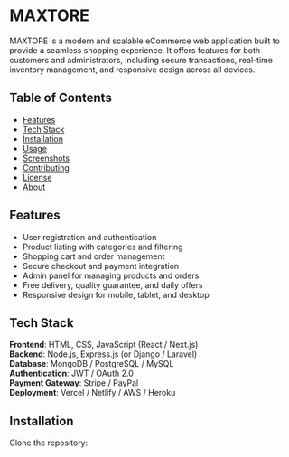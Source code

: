 # MAXTORE

MAXTORE is a modern and scalable eCommerce web application built to provide a seamless shopping experience. It offers features for both customers and administrators, including secure transactions, real-time inventory management, and responsive design across all devices.

## Table of Contents

- [Features](#features)
- [Tech Stack](#tech-stack)
- [Installation](#installation)
- [Usage](#usage)
- [Screenshots](#screenshots)
- [Contributing](#contributing)
- [License](#license)
- [About](#about)

## Features

- User registration and authentication
- Product listing with categories and filtering
- Shopping cart and order management
- Secure checkout and payment integration
- Admin panel for managing products and orders
- Free delivery, quality guarantee, and daily offers
- Responsive design for mobile, tablet, and desktop

## Tech Stack

**Frontend**: HTML, CSS, JavaScript (React / Next.js)  
**Backend**: Node.js, Express.js (or Django / Laravel)  
**Database**: MongoDB / PostgreSQL / MySQL  
**Authentication**: JWT / OAuth 2.0  
**Payment Gateway**: Stripe / PayPal  
**Deployment**: Vercel / Netlify / AWS / Heroku

## Installation

Clone the repository: